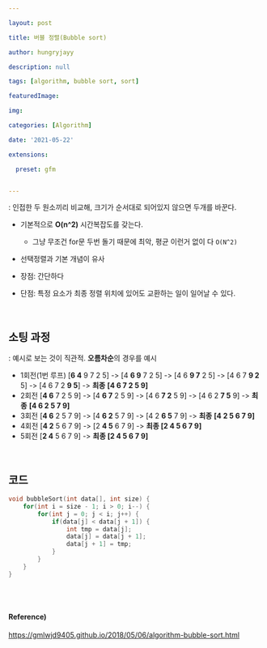```yaml
---

layout: post

title: 버블 정렬(Bubble sort)

author: hungryjayy

description: null

tags: [algorithm, bubble sort, sort]

featuredImage: 

img: 

categories: [Algorithm]

date: '2021-05-22'

extensions:

  preset: gfm


---
```


: 인접한 두 원소끼리 비교해, 크기가 순서대로 되어있지 않으면 두개를 바꾼다.

* 기본적으로 **O(n^2)** 시간복잡도를 갖는다.

  * 그냥 무조건 for문 두번 돌기 때문에 최악, 평균 이런거 없이 다 `O(N^2)`

* 선택정렬과 기본 개념이 유사

* 장점: 간단하다

* 단점: 특정 요소가 최종 정렬 위치에 있어도 교환하는 일이 일어날 수 있다.


<br>

## 소팅 과정

: 예시로 보는 것이 직관적. **오름차순**의 경우를 예시

* 1회전(1번 루프) [**6 4** 9 7 2 5] -> [4 **6 9** 7 2 5] -> [4 6 **9 7** 2 5] -> [4 6 7 **9 2** 5] -> [4 6 7 2 **9 5**]  -> **최종** **[4 6 7 2 5 9]**
* 2회전 [**4 6** 7 2 5 9] -> [4 **6 7** 2 5 9] -> [4 6 **7 2** 5 9] -> [4 6 2 **7 5** 9] -> **최종** **[4 6 2 5 7 9]**
* 3회전 [**4 6** 2 5 7 9] -> [4 **6 2** 5 7 9] -> [4 2 **6 5** 7 9] -> **최종** **[4 2 5 6 7 9]**
* 4회전 [**4 2** 5 6 7 9] -> [2 **4 5** 6 7 9] -> **최종 [2 4 5 6 7 9]**
* 5회전 [**2 4** 5 6 7 9] -> **최종 [2 4 5 6 7 9]** 

<br>

## 코드

```c++
void bubbleSort(int data[], int size) {
    for(int i = size - 1; i > 0; i--) {
        for(int j = 0; j < i; j++) {
            if(data[j] < data[j + 1]) {
                int tmp = data[j];
                data[j] = data[j + 1];
                data[j + 1] = tmp;
            }
        }
    }
}
```

<br><br>

#### Reference)

https://gmlwjd9405.github.io/2018/05/06/algorithm-bubble-sort.html